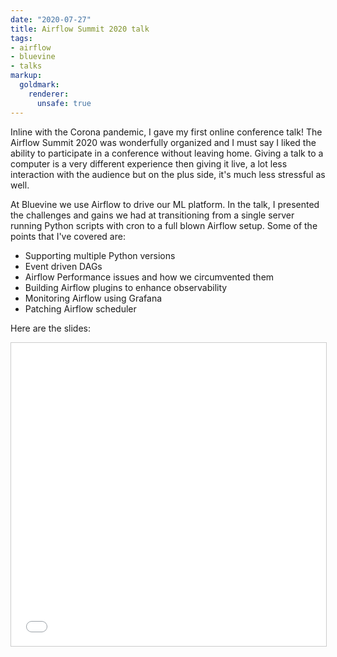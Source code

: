 ```yaml
---
date: "2020-07-27"
title: Airflow Summit 2020 talk
tags:
- airflow
- bluevine
- talks
markup:
  goldmark:
    renderer:
      unsafe: true
---
```


Inline with the Corona pandemic, I gave my first online conference talk! The Airflow Summit 2020 was wonderfully organized and I must say I liked the ability to participate in a conference without leaving home. Giving a talk to a computer is a very different experience then giving it live, a lot less interaction with the audience but on the plus side, it's much less stressful as well.

At Bluevine we use Airflow to drive our ML platform. In the talk, I presented the challenges and gains we had at transitioning from a single server running Python scripts with cron to a full blown Airflow setup. Some of the points that I've covered are:

- Supporting multiple Python versions
- Event driven DAGs
- Airflow Performance issues and how we circumvented them
- Building Airflow plugins to enhance observability
- Monitoring Airflow using Grafana
- Patching Airflow scheduler

Here are the slides:

<iframe src="//www.slideshare.net/slideshow/embed_code/key/bqoKn6z6ci9fcX" width="595" height="485" frameborder="0" marginwidth="0" marginheight="0" scrolling="no" style="border:1px solid #CCC; border-width:1px; margin-bottom:5px; max-width: 100%;" allowfullscreen> </iframe>
